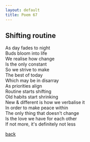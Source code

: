 ```yaml
---
layout: default
title: Poem 67
---
```


## Shifting routine

As day fades to night \
Buds bloom into life \
We realise how change \
Is the only constant \
So we strive to make \
The best of today \
Which may be in disarray \
As priorities align \
Routine starts shifting \
Old habits start shrinking \
New & different is how we verbalise it \
In order to make peace within \
The only thing that doesn't change \
Is the love we have for each other \
If not more, it's definitely not less


 [back](../index-page.html)